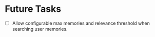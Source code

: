 # Future Tasks

- [ ] Allow configurable max memories and relevance threshold when searching user memories.

